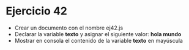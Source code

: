 # Ejercicio 42

- Crear un documento con el nombre ej42.js
- Declarar la variable **texto** y asignar el siguiente valor: **hola mundo**
- Mostrar en consola el contenido de la variable **texto** en mayúscula
